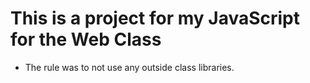 # This is a project for my JavaScript for the Web Class

- The rule was to not use any outside class libraries.
